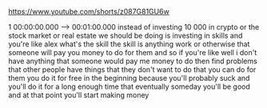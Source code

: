 https://www.youtube.com/shorts/z087G81GU6w

1 00:00:00.000 --\> 00:01:00.000 instead of investing 10 000 in crypto
or the stock market or real estate we should be doing is investing in
skills and you're like alex what's the skill the skill is anything work
or otherwise that someone will pay you money to do for them and so if
you're like well i don't have anything that someone would pay me money
to do then find problems that other people have things that they don't
want to do that you can do for them you do it for free in the beginning
because you'll probably suck and you'll do it for a long enough time
that eventually someday you'll be good and at that point you'll start
making money
